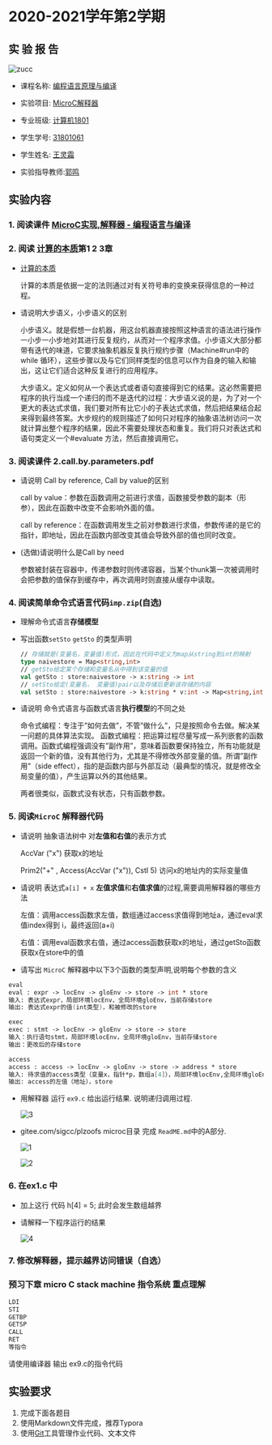 # 2020-2021学年第2学期

##  实 验 报 告

![zucc](.\img\zucc.png)

- 课程名称: <u>编程语言原理与编译</u>

- 实验项目: <u>MicroC解释器</u>

- 专业班级: <u>计算机1801</u>

- 学生学号: <u>31801061</u>

- 学生姓名: <u>王灵霜</u>

- 实验指导教师:<u>郭鸣</u>

## 实验内容

### 1. 阅读课件 [MicroC实现,解释器 - 编程语言与编译](http://sigcc.gitee.io/plc2021/#/06/microc.interp)

### 2. 阅读 [计算的本质](https://bb.zucc.edu.cn/bbcswebdav/users/j04014/books/Understanding.Computation)第1 2 3章

- [计算的本质](https://bb.zucc.edu.cn/bbcswebdav/users/j04014/books/Understanding.Computation)

  计算的本质是依据一定的法则通过对有关符号串的变换来获得信息的一种过程。

- 请说明大步语义，小步语义的区别

  小步语义。就是假想一台机器，用这台机器直接按照这种语言的语法进行操作一小步一小步地对其进行反复规约，从而对一个程序求值。小步语义大部分都带有迭代的味道，它要求抽象机器反复执行规约步骤（Machine#run中的 while 循环），这些步骤以及与它们同样类型的信息可以作为自身的输入和输出，这让它们适合这种反复进行的应用程序。

  大步语义。定义如何从一个表达式或者语句直接得到它的结果。这必然需要把程序的执行当成一个递归的而不是迭代的过程：大步语义说的是，为了对一个更大的表达式求值，我们要对所有比它小的子表达式求值，然后把结果结合起来得到最终答案。大步规约的规则描述了如何只对程序的抽象语法树访问一次就计算出整个程序的结果，因此不需要处理状态和重复。我们将只对表达式和语句类定义一个#evaluate 方法，然后直接调用它。

### 3. 阅读课件 2.call.by.parameters.pdf

- 请说明 Call by reference, Call by value的区别

  call by value：参数在函数调用之前进行求值，函数接受参数的副本（形参），因此在函数中改变不会影响外面的值。

  call by reference：在函数调用发生之前对参数进行求值，参数传递的是它的指针，即地址，因此在函数内部改变其值会导致外部的值也同时改变。

- (选做)请说明什么是Call by need 

  参数被封装在容器中，传递参数时则传递容器，当某个thunk第一次被调用时会把参数的值保存到缓存中，再次调用时则直接从缓存中读取。

### 4. 阅读简单命令式语言代码`imp.zip`(自选)

- 理解命令式语言**存储模型**

- 写出函数`setSto` `getSto` 的类型声明

  ```fsharp
  // 存储就是(变量名，变量值)形式，因此在代码中定义为map从string到int的映射
  type naivestore = Map<string,int>
  // getSto给定某个存储和变量名从中得到该变量的值
  val getSto : store:naivestore -> x:string -> int
  // setSto给定(变量名， 变量值)pair以及存储后更新该存储的内容
  val setSto : store:naivestore -> k:string * v:int -> Map<string,int>
  ```

- 请说明 命令式语言与函数式语言**执行模型**的不同之处

  命令式编程：专注于”如何去做”，不管”做什么”，只是按照命令去做。解决某一问题的具体算法实现。
  函数式编程：把运算过程尽量写成一系列嵌套的函数调用。函数式编程强调没有”副作用”，意味着函数要保持独立，所有功能就是返回一个新的值，没有其他行为，尤其是不得修改外部变量的值。所谓”副作用”（side effect），指的是函数内部与外部互动（最典型的情况，就是修改全局变量的值），产生运算以外的其他结果。

  两者很类似，函数式没有状态，只有函数参数。

### 5. 阅读`MicroC` 解释器代码

- 请说明 抽象语法树中 对**左值和右值**的表示方式

  AccVar ("x") 获取x的地址

  Prim2("+" , Access(AccVar ("x")), CstI 5)  访问x的地址内的实际变量值

- 请说明 表达式`a[i] + x` **左值求值**和**右值求值**的过程,需要调用解释器的哪些方法

  左值：调用access函数求左值，数组通过access求值得到地址a，通过eval求值index得到 i，最终返回(a+i) 

  右值：调用eval函数求右值，通过access函数获取x的地址，通过getSto函数获取x在store中的值

- 请写出 `MicroC` 解释器中以下3个函数的类型声明,说明每个参数的含义

```fsharp
eval
eval : expr -> locEnv -> gloEnv -> store -> int * store
输入: 表达式expr，局部环境locEnv，全局环境gloEnv，当前存储store
输出: 表达式expr的值(int类型)，和被修改的store

exec
exec : stmt -> locEnv -> gloEnv -> store -> store
输入：执行语句stmt，局部环境locEnv，全局环境gloEnv，当前存储store
输出：更改后的存储store

access
access : access -> locEnv -> gloEnv -> store -> address * store
输入: 待求值的access类型（变量x，指针*p，数组a[4]），局部环境locEnv,全局环境gloEnv,当前存储store
输出: access的左值（地址），store
```

- 用解释器 运行 `ex9.c` 给出运行结果. 说明递归调用过程.

  ![3](.\img\3.png)

- gitee.com/sigcc/plzoofs microc目录 完成 `ReadME.md`中的A部分.

  ![1](.\img\1.png)

  ![2](.\img\2.png)

### 6. 在ex1.c 中

- 加上这行 代码 h[4] = 5; 此时会发生数组越界

- 请解释一下程序运行的结果

  ![4](.\img\4.png)

### 7. 修改解释器，提示越界访问错误（自选）

### 预习下章 micro C stack machine 指令系统 重点理解

```bash
LDI
STI
GETBP
GETSP
CALL
RET
等指令
```

请使用编译器 输出 ex9.c的指令代码

## 实验要求

1. 完成下面各题目
2. 使用Markdown文件完成，推荐Typora
3. 使用[Git](https://learngitbranching.js.org/)工具管理作业代码、文本文件
